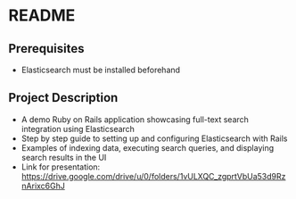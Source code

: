 # README

## Prerequisites
- Elasticsearch must be installed beforehand
  
## Project Description
- A demo Ruby on Rails application showcasing full-text search integration using Elasticsearch
- Step by step guide to setting up and configuring Elasticsearch with Rails
- Examples of indexing data, executing search queries, and displaying search results in the UI
- Link for presentation: https://drive.google.com/drive/u/0/folders/1vULXQC_zgprtVbUa53d9RznArixc6GhJ
